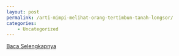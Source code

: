 ```yaml
---
layout: post
permalink: /arti-mimpi-melihat-orang-tertimbun-tanah-longsor/
categories:
    - Uncategorized
---
```


[Baca Selengkapnya](/06)